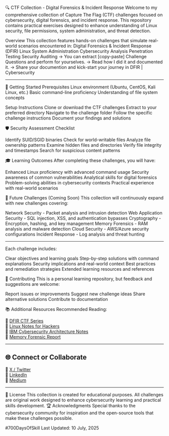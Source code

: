 🔍 CTF Collection - Digital Forensics & Incident Response
Welcome to my comprehensive collection of Capture The Flag (CTF) challenges focused on cybersecurity, digital forensics, and incident response. 
This repository contains practical exercises designed to enhance understanding of Linux security, file permissions, system administration, and threat detection.

Overview
This collection features hands-on challenges that simulate real-world scenarios encountered in:
Digital Forensics & Incident Response (DFIR)
Linux System Administration
Cybersecurity Analysis
Penetration Testing
Security Auditing
-> You can extract [copy-paste] Challenge Questions and perform for yourselves.
-> Read how I did it and documented it.
-> Share your documention and kick-start your journey in DFIR | Cybersecurity

---

🚀 Getting Started
Prerequisites
Linux environment (Ubuntu, CentOS, Kali Linux, etc.)
Basic command-line proficiency
Understanding of file system concepts

Setup Instructions
Clone or download the CTF challenges
Extract to your preferred directory
Navigate to the challenge folder
Follow the specific challenge instructions
Document your findings and solutions

🛡️ Security Assessment Checklist

 Identify SUID/SGID binaries
 Check for world-writable files
 Analyze file ownership patterns
 Examine hidden files and directories
 Verify file integrity and timestamps
 Search for suspicious content patterns

🎓 Learning Outcomes
After completing these challenges, you will have:

Enhanced Linux proficiency with advanced command usage
Security awareness of common vulnerabilities
Analytical skills for digital forensics
Problem-solving abilities in cybersecurity contexts
Practical experience with real-world scenarios

🔄 Future Challenges (Coming Soon)
This collection will continuously expand with new challenges covering:

Network Security - Packet analysis and intrusion detection
Web Application Security - SQL injection, XSS, and authentication bypasses
Cryptography - Encryption, hashing, and key management
Memory Forensics - RAM analysis and malware detection
Cloud Security - AWS/Azure security configurations
Incident Response - Log analysis and threat hunting

---

Each challenge includes:

Clear objectives and learning goals
Step-by-step solutions with command explanations
Security implications and real-world context
Best practices and remediation strategies
Extended learning resources and references

🤝 Contributing
This is a personal learning repository, but feedback and suggestions are welcome:

Report issues or improvements
Suggest new challenge ideas
Share alternative solutions
Contribute to documentation

📚 Additional Resources
Recommended Reading: 

📂 [DFIR CTF Series](https://github.com/jynxora/dfir-ctf-lite-challenges)  
📘 [Linux Notes for Hackers](https://github.com/jynxora/Linux-Notes-for-Hackers)  
📎 [IBM Cybersecurity Architecture Notes](https://github.com/jynxora/IBM-cyber-notes)  
🧪 [Memory Forensic Report](https://github.com/jynxora/Memory-Forensics)

---

## 🌐 Connect or Collaborate

📌 [X / Twitter](https://x.com/JynxZero)  
📌 [LinkedIn](https://www.linkedin.com/in/jynxora)  
📌 [Medium](https://medium.com/@jynxora)

---

📄 License
This collection is created for educational purposes. All challenges are original work designed to enhance cybersecurity learning and practical skills development.
🏆 Acknowledgments
Special thanks to the cybersecurity community for inspiration and the open-source tools that make these challenges possible.



#700DaysOfSkill
Last Updated: 10 July, 2025
